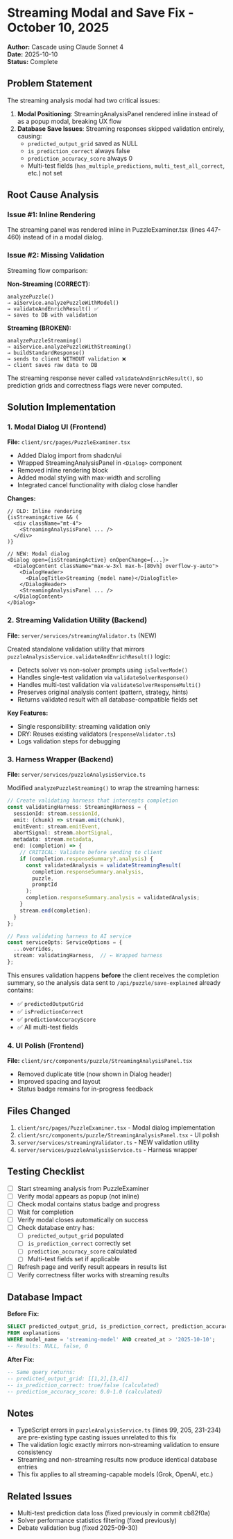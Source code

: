 # Streaming Modal and Save Fix - October 10, 2025

**Author:** Cascade using Claude Sonnet 4  
**Date:** 2025-10-10  
**Status:** Complete

## Problem Statement

The streaming analysis modal had two critical issues:

1. **Modal Positioning**: StreamingAnalysisPanel rendered inline instead of as a popup modal, breaking UX flow
2. **Database Save Issues**: Streaming responses skipped validation entirely, causing:
   - `predicted_output_grid` saved as NULL
   - `is_prediction_correct` always false
   - `prediction_accuracy_score` always 0
   - Multi-test fields (`has_multiple_predictions`, `multi_test_all_correct`, etc.) not set

## Root Cause Analysis

### Issue #1: Inline Rendering
The streaming panel was rendered inline in PuzzleExaminer.tsx (lines 447-460) instead of in a modal dialog.

### Issue #2: Missing Validation
Streaming flow comparison:

**Non-Streaming (CORRECT):**
```
analyzePuzzle() 
→ aiService.analyzePuzzleWithModel() 
→ validateAndEnrichResult() ✅
→ saves to DB with validation
```

**Streaming (BROKEN):**
```
analyzePuzzleStreaming()
→ aiService.analyzePuzzleWithStreaming()
→ buildStandardResponse()
→ sends to client WITHOUT validation ❌
→ client saves raw data to DB
```

The streaming response never called `validateAndEnrichResult()`, so prediction grids and correctness flags were never computed.

## Solution Implementation

### 1. Modal Dialog UI (Frontend)

**File:** `client/src/pages/PuzzleExaminer.tsx`

- Added Dialog import from shadcn/ui
- Wrapped StreamingAnalysisPanel in `<Dialog>` component
- Removed inline rendering block
- Added modal styling with max-width and scrolling
- Integrated cancel functionality with dialog close handler

**Changes:**
```tsx
// OLD: Inline rendering
{isStreamingActive && (
  <div className="mt-4">
    <StreamingAnalysisPanel ... />
  </div>
)}

// NEW: Modal dialog
<Dialog open={isStreamingActive} onOpenChange={...}>
  <DialogContent className="max-w-3xl max-h-[80vh] overflow-y-auto">
    <DialogHeader>
      <DialogTitle>Streaming {model name}</DialogTitle>
    </DialogHeader>
    <StreamingAnalysisPanel ... />
  </DialogContent>
</Dialog>
```

### 2. Streaming Validation Utility (Backend)

**File:** `server/services/streamingValidator.ts` (NEW)

Created standalone validation utility that mirrors `puzzleAnalysisService.validateAndEnrichResult()` logic:

- Detects solver vs non-solver prompts using `isSolverMode()`
- Handles single-test validation via `validateSolverResponse()`
- Handles multi-test validation via `validateSolverResponseMulti()`
- Preserves original analysis content (pattern, strategy, hints)
- Returns validated result with all database-compatible fields set

**Key Features:**
- Single responsibility: streaming validation only
- DRY: Reuses existing validators (`responseValidator.ts`)
- Logs validation steps for debugging

### 3. Harness Wrapper (Backend)

**File:** `server/services/puzzleAnalysisService.ts`

Modified `analyzePuzzleStreaming()` to wrap the streaming harness:

```typescript
// Create validating harness that intercepts completion
const validatingHarness: StreamingHarness = {
  sessionId: stream.sessionId,
  emit: (chunk) => stream.emit(chunk),
  emitEvent: stream.emitEvent,
  abortSignal: stream.abortSignal,
  metadata: stream.metadata,
  end: (completion) => {
    // CRITICAL: Validate before sending to client
    if (completion.responseSummary?.analysis) {
      const validatedAnalysis = validateStreamingResult(
        completion.responseSummary.analysis,
        puzzle,
        promptId
      );
      completion.responseSummary.analysis = validatedAnalysis;
    }
    stream.end(completion);
  }
};

// Pass validating harness to AI service
const serviceOpts: ServiceOptions = {
  ...overrides,
  stream: validatingHarness,  // ← Wrapped harness
};
```

This ensures validation happens **before** the client receives the completion summary, so the analysis data sent to `/api/puzzle/save-explained` already contains:
- ✅ `predictedOutputGrid`
- ✅ `isPredictionCorrect` 
- ✅ `predictionAccuracyScore`
- ✅ All multi-test fields

### 4. UI Polish (Frontend)

**File:** `client/src/components/puzzle/StreamingAnalysisPanel.tsx`

- Removed duplicate title (now shown in Dialog header)
- Improved spacing and layout
- Status badge remains for in-progress feedback

## Files Changed

1. `client/src/pages/PuzzleExaminer.tsx` - Modal dialog implementation
2. `client/src/components/puzzle/StreamingAnalysisPanel.tsx` - UI polish
3. `server/services/streamingValidator.ts` - NEW validation utility
4. `server/services/puzzleAnalysisService.ts` - Harness wrapper

## Testing Checklist

- [ ] Start streaming analysis from PuzzleExaminer
- [ ] Verify modal appears as popup (not inline)
- [ ] Check modal contains status badge and progress
- [ ] Wait for completion
- [ ] Verify modal closes automatically on success
- [ ] Check database entry has:
  - [ ] `predicted_output_grid` populated
  - [ ] `is_prediction_correct` correctly set
  - [ ] `prediction_accuracy_score` calculated
  - [ ] Multi-test fields set if applicable
- [ ] Refresh page and verify result appears in results list
- [ ] Verify correctness filter works with streaming results

## Database Impact

**Before Fix:**
```sql
SELECT predicted_output_grid, is_prediction_correct, prediction_accuracy_score 
FROM explanations 
WHERE model_name = 'streaming-model' AND created_at > '2025-10-10';
-- Results: NULL, false, 0
```

**After Fix:**
```sql
-- Same query returns:
-- predicted_output_grid: [[1,2],[3,4]]
-- is_prediction_correct: true/false (calculated)
-- prediction_accuracy_score: 0.0-1.0 (calculated)
```

## Notes

- TypeScript errors in `puzzleAnalysisService.ts` (lines 99, 205, 231-234) are pre-existing type casting issues unrelated to this fix
- The validation logic exactly mirrors non-streaming validation to ensure consistency
- Streaming and non-streaming results now produce identical database entries
- This fix applies to all streaming-capable models (Grok, OpenAI, etc.)

## Related Issues

- Multi-test prediction data loss (fixed previously in commit cb82f0a)
- Solver performance statistics filtering (fixed previously)
- Debate validation bug (fixed 2025-09-30)
